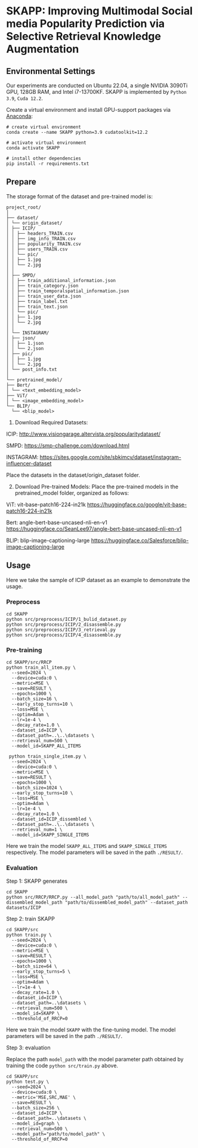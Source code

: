 # SKAPP: Improving Multimodal Social media Popularity Prediction via Selective Retrieval Knowledge Augmentation

## Environmental Settings

Our experiments are conducted on Ubuntu 22.04, a single NVIDIA 3090Ti GPU, 128GB RAM, and Intel  i7-13700KF. SKAPP is implemented by `Python 3.9`, `Cuda 12.2`.

Create a virtual environment and install GPU-support packages via [Anaconda](https://www.anaconda.com/):

```shell
# create virtual environment
conda create --name SKAPP python=3.9 cudatoolkit=12.2

# activate virtual environment
conda activate SKAPP

# install other dependencies
pip install -r requirements.txt
```

## Prepare

The storage format of the dataset and pre-trained model is:
```
project_root/
│
├── dataset/
│ └── origin_dataset/
│ ├── ICIP/
│ │ ├── headers_TRAIN.csv
│ │ ├── img_info_TRAIN.csv
│ │ ├── popularity_TRAIN.csv
│ │ ├── users_TRAIN.csv
│ │ └── pic/
│ │ ├── 1.jpg
│ │ └── 2.jpg
│ │
│ ├── SMPD/
│ │ ├── train_additional_information.json
│ │ ├── train_category.json
│ │ ├── train_temporalspatial_information.json
│ │ ├── train_user_data.json
│ │ ├── train_label.txt
│ │ ├── train_text.json
│ │ └── pic/
│ │ ├── 1.jpg
│ │ └── 2.jpg
│ │
│ └── INSTAGRAM/
│ ├── json/
│ │ ├── 1.json
│ │ └── 2.json
│ ├── pic/
│ │ ├── 1.jpg
│ │ └── 2.jpg
│ └── post_info.txt
│
└── pretrained_model/
├── Bert/
│ └── <text_embedding_model>
├── ViT/
│ └── <image_embedding_model>
└── BLIP/
  └── <blip_model>
```

1. Download Required Datasets:

ICIP: http://www.visiongarage.altervista.org/popularitydataset/

SMPD: https://smp-challenge.com/download.html

INSTAGRAM: https://sites.google.com/site/sbkimcv/dataset/instagram-influencer-dataset

Place the datasets in the dataset/origin_dataset folder. 

2. Download Pre-trained Models:
Place the pre-trained models in the pretrained_model folder, organized as follows:

ViT: vit-base-patch16-224-in21k
https://huggingface.co/google/vit-base-patch16-224-in21k

Bert: angle-bert-base-uncased-nli-en-v1
https://huggingface.co/SeanLee97/angle-bert-base-uncased-nli-en-v1

BLIP: blip-image-captioning-large
https://huggingface.co/Salesforce/blip-image-captioning-large

## Usage

Here we take the sample of ICIP dataset as an example to demonstrate the usage.

### Preprocess

```shell
cd SKAPP
python src/preprocess/ICIP/1_bulid_dataset.py
python src/preprocess/ICIP/2_disassemble.py
python src/preprocess/ICIP/3_retrieval.py
python src/preprocess/ICIP/4_disassemble.py
```

### Pre-training

```shell
cd SKAPP/src/RRCP
python train_all_item.py \
  --seed=2024 \
  --device=cuda:0 \
  --metric=MSE \
  --save=RESULT \
  --epochs=1000 \
  --batch_size=16 \
  --early_stop_turns=10 \
  --loss=MSE \
  --optim=Adam \
  --lr=1e-4 \
  --decay_rate=1.0 \
  --dataset_id=ICIP \
  --dataset_path=..\..\datasets \
  --retrieval_num=500 \
  --model_id=SKAPP_ALL_ITEMS
  
 python train_single_item.py \
  --seed=2024 \
  --device=cuda:0 \
  --metric=MSE \
  --save=RESULT \
  --epochs=1000 \
  --batch_size=1024 \
  --early_stop_turns=10 \
  --loss=MSE \
  --optim=Adam \
  --lr=1e-4 \
  --decay_rate=1.0 \
  --dataset_id=ICIP_dissembled \
  --dataset_path=..\..\datasets \
  --retrieval_num=1 \
  --model_id=SKAPP_SINGLE_ITEMS
```

Here we train the model `SKAPP_ALL_ITEMS` and `SKAPP_SINGLE_ITEMS` respectively. The model parameters will be saved in the path `./RESULT/`.

### Evaluation

Step 1: SKAPP generates

```shell
cd SKAPP
python src/RRCP/RRCP.py --all_model_path "path/to/all_model_path" --dissembled_model_path "path/to/dissembled_model_path" --dataset_path datasets/ICIP
```

Step 2: train SKAPP

```shell
cd SKAPP/src
python train.py \
  --seed=2024 \
  --device=cuda:0 \
  --metric=MSE \
  --save=RESULT \
  --epochs=1000 \
  --batch_size=64 \
  --early_stop_turns=5 \
  --loss=MSE \
  --optim=Adam \
  --lr=1e-4 \
  --decay_rate=1.0 \
  --dataset_id=ICIP \
  --dataset_path=..\datasets \
  --retrieval_num=500 \
  --model_id=SKAPP \
  --threshold_of_RRCP=0
```

Here we train the model `SKAPP` with the fine-tuning model. The model parameters will be saved in the path `./RESULT/`.

Step 3: evaluation

Replace the path `model_path` with the model parameter path obtained by training the code `python src/train.py` above.

```shell
cd SKAPP/src
python test.py \
  --seed=2024 \
  --device=cuda:0 \
  --metric='MSE,SRC,MAE' \
  --save=RESULT \
  --batch_size=256 \
  --dataset_id=ICIP \
  --dataset_path=..\datasets \
  --model_id=graph \
  --retrieval_num=500 \
  --model_path="path/to/model_path" \
  --threshold_of_RRCP=0
```









